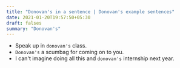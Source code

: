 ```yaml
---
title: "Donovan's in a sentence | Donovan's example sentences"
date: 2021-01-20T19:57:50+05:30
draft: falses
summary: "Donovan's"
---
```

- Speak up in `donovan's` class.
- `Donovan's` a scumbag for coming on to you.
- I can't imagine doing all this and `donovan's` internship next year.
                 
